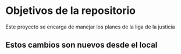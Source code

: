 # Objetivos de la repositorio

Este proyecto se encarga de manejar los planes de la liga de la justicia

## Estos cambios son nuevos desde el local